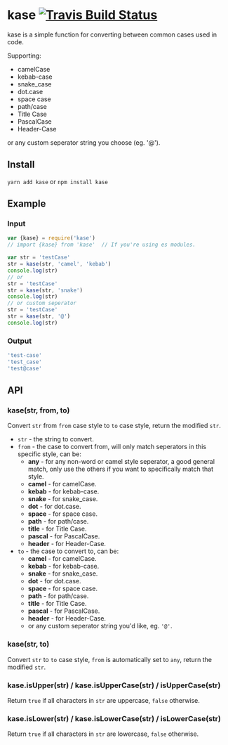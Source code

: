 [travis]:       https://travis-ci.org/arccoza/kase
[travis-img]:   https://img.shields.io/travis/arccoza/kase.svg

# kase [![Travis Build Status][travis-img]][travis]
kase is a simple function for converting between common cases used in code.

Supporting:

* camelCase
* kebab-case
* snake_case
* dot.case
* space case
* path/case
* Title Case
* PascalCase
* Header-Case

or any custom seperator string you choose (eg. '@').

## Install

`yarn add kase` or `npm install kase`

## Example

### Input

```js
var {kase} = require('kase')
// import {kase} from 'kase'  // If you're using es modules.

var str = 'testCase'
str = kase(str, 'camel', 'kebab')
console.log(str)
// or
str = 'testCase'
str = kase(str, 'snake')
console.log(str)
// or custom seperator
str = 'testCase'
str = kase(str, '@')
console.log(str)
```

### Output

```js
'test-case'
'test_case'
'test@case'
```

## API

### kase(str, from, to)

Convert `str` from `from` case style to `to` case style, return the modified `str`.

* `str` - the string to convert.
* `from` - the case to convert from, will only match seperators in this specific style, can be:
  * **any** - for any non-word or camel style seperator, a good general match, only use the others if you want to specifically match that style.
  * **camel** - for camelCase.
  * **kebab** - for kebab-case.
  * **snake** - for snake_case.
  * **dot** - for dot.case.
  * **space** - for space case.
  * **path** - for path/case.
  * **title** - for Title Case.
  * **pascal** - for PascalCase.
  * **header** - for Header-Case.
* `to` - the case to convert to, can be:
  * **camel** - for camelCase.
  * **kebab** - for kebab-case.
  * **snake** - for snake_case.
  * **dot** - for dot.case.
  * **space** - for space case.
  * **path** - for path/case.
  * **title** - for Title Case.
  * **pascal** - for PascalCase.
  * **header** - for Header-Case.
  * or any custom seperator string you'd like, eg. `'@'`.

### kase(str, to)

Convert `str` to `to` case style, `from` is automatically set to `any`, return the modified `str`.

### kase.isUpper(str) / kase.isUpperCase(str) / isUpperCase(str)

Return `true` if all characters in `str` are uppercase, `false` otherwise.

### kase.isLower(str) / kase.isLowerCase(str) / isLowerCase(str)

Return `true` if all characters in `str` are lowercase, `false` otherwise.

